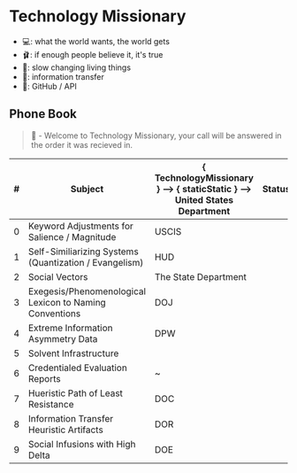 # Technology Missionary 

* 💻: what the world wants, the world gets
* 🩰: if enough people believe it, it's true
* 👔: slow changing living things
* 🌈: information transfer
* 🎉: GitHub / API

## Phone Book  
> 👔 - Welcome to Technology Missionary, your call will be answered in the order it was recieved in.

| # | Subject | { TechnologyMissionary } --> { staticStatic } --> United States Department | Status |
| ------- | ------- | ------- | ------- |
| 0 | Keyword Adjustments for Salience / Magnitude | USCIS |  |
| 1 | Self-Similiarizing Systems (Quantization / Evangelism) | HUD |  |
| 2 | Social Vectors | The State Department | |
| 3 | Exegesis/Phenomenological Lexicon to Naming Conventions | DOJ |   |
| 4 | Extreme Information Asymmetry Data | DPW | |
| 5 | Solvent Infrastructure |  | |
| 6 | Credentialed Evaluation Reports | ~ |  |
| 7 | Hueristic Path of Least Resistance | DOC |  |
| 8 | Information Transfer Heuristic Artifacts | DOR |  |
| 9 | Social Infusions with High Delta | DOE |  |
